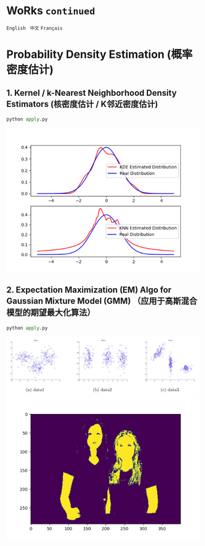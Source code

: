 # WoRks ```continued``` 

```English``` ``` 中文``` ```Français```

# Probability Density Estimation (概率密度估计)
## 1. Kernel / k-Nearest Neighborhood Density Estimators (核密度估计 /  K邻近密度估计)
```python
python apply.py
```
![R](https://raw.githubusercontent.com/liziyu0104/META_MachineLearning/main/Probability_Density_Estimation/result/R1.png)

## 2. Expectation Maximization (EM) Algo for Gaussian Mixture Model (GMM) （应用于高斯混合模型的期望最大化算法）
```python
python apply.py
```
![R](https://raw.githubusercontent.com/liziyu0104/META_MachineLearning/main/Probability_Density_Estimation/result/R2.jpg)
![R](https://raw.githubusercontent.com/liziyu0104/META_MachineLearning/main/Probability_Density_Estimation/result/R3.png)
